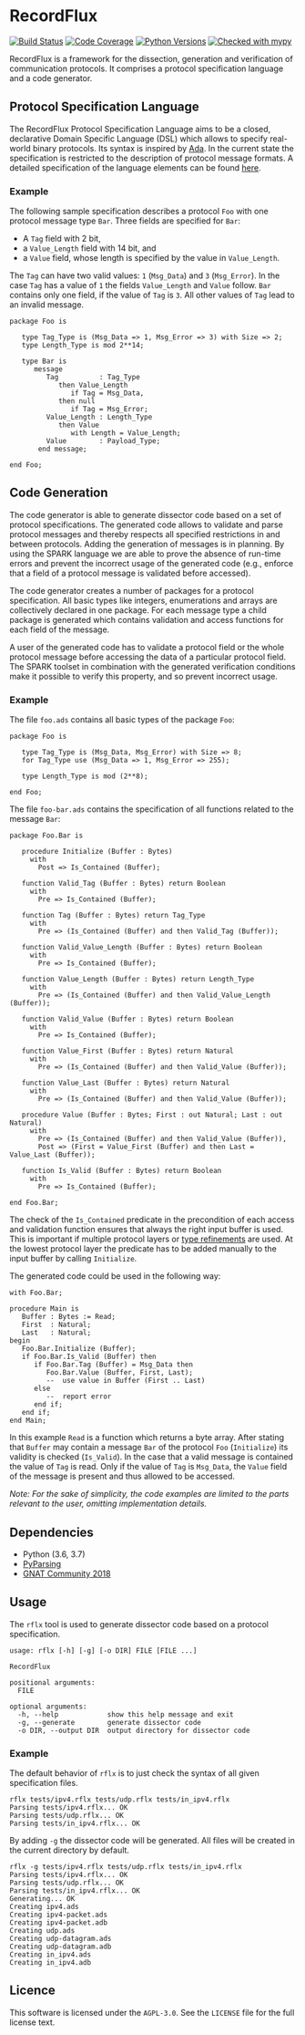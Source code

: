 # RecordFlux

[![Build Status](https://travis-ci.org/Componolit/RecordFlux.svg?branch=master)](https://travis-ci.org/Componolit/RecordFlux)
[![Code Coverage](https://codecov.io/github/Componolit/RecordFlux/coverage.svg?branch=master)](https://codecov.io/github/Componolit/RecordFlux)
[![Python Versions](https://img.shields.io/badge/python-3.6%20%7C%203.7-blue.svg)](https://python.org/)
[![Checked with mypy](http://www.mypy-lang.org/static/mypy_badge.svg)](http://mypy-lang.org/)

RecordFlux is a framework for the dissection, generation and verification of communication protocols. It comprises a protocol specification language and a code generator.

## Protocol Specification Language

The RecordFlux Protocol Specification Language aims to be a closed, declarative Domain Specific Language (DSL) which allows to specify real-world binary protocols. Its syntax is inspired by [Ada](http://www.ada-auth.org/standards/12rm/html/RM-TTL.html). In the current state the specification is restricted to the description of protocol message formats. A detailed specification of the language elements can be found [here](/doc/Language-Reference.md).

### Example

The following sample specification describes a protocol `Foo` with one protocol message type `Bar`. Three fields are specified for `Bar`:

- A `Tag` field with 2 bit,
- a `Value_Length` field with 14 bit, and
- a `Value` field, whose length is specified by the value in `Value_Length`.

The `Tag` can have two valid values: `1` (`Msg_Data`) and `3` (`Msg_Error`). In the case `Tag` has a value of `1` the fields `Value_Length` and `Value` follow. `Bar` contains only one field, if the value of `Tag` is `3`. All other values of `Tag` lead to an invalid message.

```
package Foo is

   type Tag_Type is (Msg_Data => 1, Msg_Error => 3) with Size => 2;
   type Length_Type is mod 2**14;

   type Bar is
      message
         Tag          : Tag_Type
            then Value_Length
               if Tag = Msg_Data,
            then null
               if Tag = Msg_Error;
         Value_Length : Length_Type
            then Value
               with Length = Value_Length;
         Value        : Payload_Type;
       end message;

end Foo;
```

## Code Generation

The code generator is able to generate dissector code based on a set of protocol specifications. The generated code allows to validate and parse protocol messages and thereby respects all specified restrictions in and between protocols. Adding the generation of messages is in planning. By using the SPARK language we are able to prove the absence of run-time errors and prevent the incorrect usage of the generated code (e.g., enforce that a field of a protocol message is validated before accessed).

The code generator creates a number of packages for a protocol specification. All basic types like integers, enumerations and arrays are collectively declared in one package. For each message type a child package is generated which contains validation and access functions for each field of the message.

A user of the generated code has to validate a protocol field or the whole protocol message before accessing the data of a particular protocol field. The SPARK toolset in combination with the generated verification conditions make it possible to verify this property, and so prevent incorrect usage.

### Example

The file `foo.ads` contains all basic types of the package `Foo`:

```
package Foo is

   type Tag_Type is (Msg_Data, Msg_Error) with Size => 8;
   for Tag_Type use (Msg_Data => 1, Msg_Error => 255);

   type Length_Type is mod (2**8);

end Foo;
```

The file `foo-bar.ads` contains the specification of all functions related to the message `Bar`:

```
package Foo.Bar is

   procedure Initialize (Buffer : Bytes)
     with
       Post => Is_Contained (Buffer);

   function Valid_Tag (Buffer : Bytes) return Boolean
     with
       Pre => Is_Contained (Buffer);

   function Tag (Buffer : Bytes) return Tag_Type
     with
       Pre => (Is_Contained (Buffer) and then Valid_Tag (Buffer));

   function Valid_Value_Length (Buffer : Bytes) return Boolean
     with
       Pre => Is_Contained (Buffer);

   function Value_Length (Buffer : Bytes) return Length_Type
     with
       Pre => (Is_Contained (Buffer) and then Valid_Value_Length (Buffer));

   function Valid_Value (Buffer : Bytes) return Boolean
     with
       Pre => Is_Contained (Buffer);

   function Value_First (Buffer : Bytes) return Natural
     with
       Pre => (Is_Contained (Buffer) and then Valid_Value (Buffer));

   function Value_Last (Buffer : Bytes) return Natural
     with
       Pre => (Is_Contained (Buffer) and then Valid_Value (Buffer));

   procedure Value (Buffer : Bytes; First : out Natural; Last : out Natural)
     with
       Pre => (Is_Contained (Buffer) and then Valid_Value (Buffer)),
       Post => (First = Value_First (Buffer) and then Last = Value_Last (Buffer));

   function Is_Valid (Buffer : Bytes) return Boolean
     with
       Pre => Is_Contained (Buffer);

end Foo.Bar;
```

The check of the `Is_Contained` predicate in the precondition of each access and validation function ensures that always the right input buffer is used. This is important if multiple protocol layers or [type refinements](/doc/Language-Reference.md#type-refinement) are used. At the lowest protocol layer the predicate has to be added manually to the input buffer by calling `Initialize`.

The generated code could be used in the following way:

```
with Foo.Bar;

procedure Main is
   Buffer : Bytes := Read;
   First  : Natural;
   Last   : Natural;
begin
   Foo.Bar.Initialize (Buffer);
   if Foo.Bar.Is_Valid (Buffer) then
      if Foo.Bar.Tag (Buffer) = Msg_Data then
         Foo.Bar.Value (Buffer, First, Last);
         --  use value in Buffer (First .. Last)
      else
         --  report error
      end if;
   end if;
end Main;
```

In this example `Read` is a function which returns a byte array. After stating that `Buffer` may contain a message `Bar` of the protocol `Foo` (`Initialize`) its validity is checked (`Is_Valid`). In the case that a valid message is contained the value of `Tag` is read. Only if the value of `Tag` is `Msg_Data`, the `Value` field of the message is present and thus allowed to be accessed.

*Note: For the sake of simplicity, the code examples are limited to the parts relevant to the user, omitting implementation details.*

## Dependencies

- Python (3.6, 3.7)
- [PyParsing](https://github.com/pyparsing/pyparsing/)
- [GNAT Community 2018](https://www.adacore.com/download)

## Usage

The `rflx` tool is used to generate dissector code based on a protocol specification.

```
usage: rflx [-h] [-g] [-o DIR] FILE [FILE ...]

RecordFlux

positional arguments:
  FILE

optional arguments:
  -h, --help            show this help message and exit
  -g, --generate        generate dissector code
  -o DIR, --output DIR  output directory for dissector code
```

### Example

The default behavior of `rflx` is to just check the syntax of all given specification files.

```
rflx tests/ipv4.rflx tests/udp.rflx tests/in_ipv4.rflx
Parsing tests/ipv4.rflx... OK
Parsing tests/udp.rflx... OK
Parsing tests/in_ipv4.rflx... OK
```

By adding `-g` the dissector code will be generated. All files will be created in the current directory by default.

```
rflx -g tests/ipv4.rflx tests/udp.rflx tests/in_ipv4.rflx
Parsing tests/ipv4.rflx... OK
Parsing tests/udp.rflx... OK
Parsing tests/in_ipv4.rflx... OK
Generating... OK
Creating ipv4.ads
Creating ipv4-packet.ads
Creating ipv4-packet.adb
Creating udp.ads
Creating udp-datagram.ads
Creating udp-datagram.adb
Creating in_ipv4.ads
Creating in_ipv4.adb
```

## Licence

This software is licensed under the `AGPL-3.0`. See the `LICENSE` file for the full license text.
